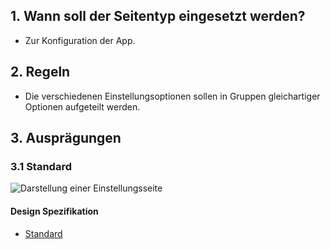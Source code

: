 ## 1. Wann soll der Seitentyp eingesetzt werden?
*   Zur Konfiguration der App.

## 2. Regeln
*   Die verschiedenen Einstellungsoptionen sollen in Gruppen gleichartiger Optionen aufgeteilt werden.

## 3. Ausprägungen
### 3.1 Standard
![Darstellung einer Einstellungsseite](https://raw.githubusercontent.com/sbb-design-systems/design-system-mobile-documentation/doku-update/documentation/page-types/settings/images/MS04.png 'class: image')

#### Design Spezifikation
*   [Standard](https://sbb.invisionapp.com/d/main#/console/14051805/323023911/inspect)